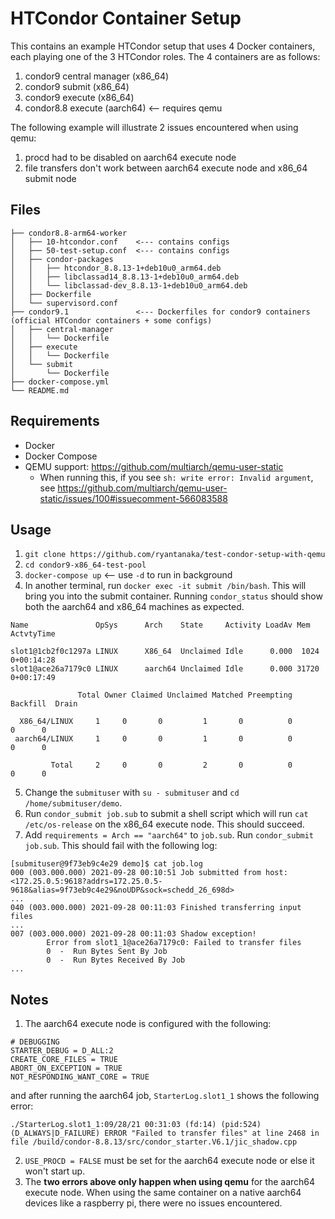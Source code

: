# HTCondor Container Setup

This contains an example HTCondor setup that uses 4 Docker containers, each 
playing one of the 3 HTCondor roles. The 4 containers are as follows:

1. condor9 central manager (x86_64)
2. condor9 submit (x86_64) 
3. condor9 execute (x86_64)
4. condor8.8 execute (aarch64) <-- requires qemu

The following example will illustrate 2 issues encountered when using qemu:
1. procd had to be disabled on aarch64 execute node
2. file transfers don't work between aarch64 execute node and x86_64 submit node

## Files
```
├── condor8.8-arm64-worker     
│   ├── 10-htcondor.conf    <--- contains configs
│   ├── 50-test-setup.conf  <--- contains configs
│   ├── condor-packages
│   │   ├── htcondor_8.8.13-1+deb10u0_arm64.deb
│   │   ├── libclassad14_8.8.13-1+deb10u0_arm64.deb
│   │   └── libclassad-dev_8.8.13-1+deb10u0_arm64.deb
│   ├── Dockerfile
│   └── supervisord.conf
├── condor9.1               <--- Dockerfiles for condor9 containers (official HTCondor containers + some configs)
│   ├── central-manager
│   │   └── Dockerfile
│   ├── execute
│   │   └── Dockerfile
│   └── submit
│       └── Dockerfile
├── docker-compose.yml  
└── README.md
```

## Requirements
- Docker
- Docker Compose
- QEMU support: https://github.com/multiarch/qemu-user-static
    - When running this, if you see `sh: write error: Invalid argument`, see
        https://github.com/multiarch/qemu-user-static/issues/100#issuecomment-566083588

## Usage

1. `git clone https://github.com/ryantanaka/test-condor-setup-with-qemu`
2. `cd condor9-x86_64-test-pool`
3. `docker-compose up` <-- use `-d` to run in background
4. In another terminal, run `docker exec -it submit /bin/bash`. This will bring you
    into the submit container. Running `condor_status` should show both the
    aarch64 and x86_64 machines as expected.   

```
Name               OpSys      Arch    State     Activity LoadAv Mem    ActvtyTime

slot1@1cb2f0c1297a LINUX      X86_64  Unclaimed Idle      0.000  1024  0+00:14:28
slot1@ace26a7179c0 LINUX      aarch64 Unclaimed Idle      0.000 31720  0+00:17:49

               Total Owner Claimed Unclaimed Matched Preempting Backfill  Drain

  X86_64/LINUX     1     0       0         1       0          0        0      0
 aarch64/LINUX     1     0       0         1       0          0        0      0

         Total     2     0       0         2       0          0        0      0
```
5. Change the `submituser` with `su - submituser` and `cd /home/submituser/demo`.
6. Run `condor_submit job.sub` to submit a shell script which will run `cat /etc/os-release`
    on the x86_64 execute node. This should succeed.
7. Add `requirements = Arch == "aarch64"` to `job.sub`. Run `condor_submit job.sub`.
    This should fail with the following log:

```
[submituser@9f73eb9c4e29 demo]$ cat job.log
000 (003.000.000) 2021-09-28 00:10:51 Job submitted from host: <172.25.0.5:9618?addrs=172.25.0.5-9618&alias=9f73eb9c4e29&noUDP&sock=schedd_26_698d>
...
040 (003.000.000) 2021-09-28 00:11:03 Finished transferring input files
...
007 (003.000.000) 2021-09-28 00:11:03 Shadow exception!
        Error from slot1_1@ace26a7179c0: Failed to transfer files
        0  -  Run Bytes Sent By Job
        0  -  Run Bytes Received By Job
...
```
## Notes
1. The aarch64 execute node is configured with the following:
```
# DEBUGGING
STARTER_DEBUG = D_ALL:2
CREATE_CORE_FILES = TRUE
ABORT_ON_EXCEPTION = TRUE
NOT_RESPONDING_WANT_CORE = TRUE
```

and after running the aarch64 job, `StarterLog.slot1_1` shows the following error:

```
./StarterLog.slot1_1:09/28/21 00:31:03 (fd:14) (pid:524) (D_ALWAYS|D_FAILURE) ERROR "Failed to transfer files" at line 2468 in file /build/condor-8.8.13/src/condor_starter.V6.1/jic_shadow.cpp
```

2. `USE_PROCD = FALSE` must be set for the aarch64 execute node or else it won't start up.
3. The **two errors above only happen when using qemu** for the aarch64 execute node. When using
    the same container on a native aarch64 devices like a raspberry pi, there were
    no issues encountered. 
 






